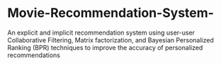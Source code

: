 # Movie-Recommendation-System-
An explicit and implicit recommendation system using user-user Collaborative Filtering, Matrix factorization, and Bayesian Personalized Ranking (BPR) techniques to improve the accuracy of personalized recommendations
